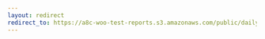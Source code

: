 ```yaml
---
layout: redirect
redirect_to: https://a8c-woo-test-reports.s3.amazonaws.com/public/daily/contact-form-7/e2e/index.html
---
```

